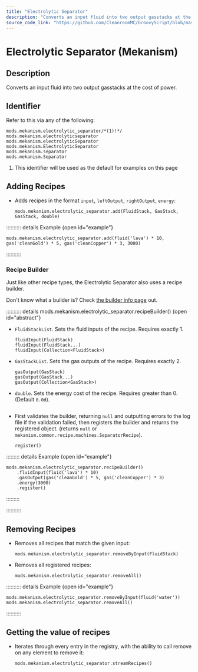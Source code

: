 ```yaml
---
title: "Electrolytic Separator"
description: "Converts an input fluid into two output gasstacks at the cost of power."
source_code_link: "https://github.com/CleanroomMC/GroovyScript/blob/master/src/main/java/com/cleanroommc/groovyscript/compat/mods/mekanism/ElectrolyticSeparator.java"
---
```


# Electrolytic Separator (Mekanism)

## Description

Converts an input fluid into two output gasstacks at the cost of power.

## Identifier

Refer to this via any of the following:

```groovy:no-line-numbers {1}
mods.mekanism.electrolytic_separator/*(1)!*/
mods.mekanism.electrolyticseparator
mods.mekanism.electrolyticSeparator
mods.mekanism.ElectrolyticSeparator
mods.mekanism.separator
mods.mekanism.Separator
```

1. This identifier will be used as the default for examples on this page

## Adding Recipes

- Adds recipes in the format `input`, `leftOutput`, `rightOutput`, `energy`:

    ```groovy:no-line-numbers
    mods.mekanism.electrolytic_separator.add(FluidStack, GasStack, GasStack, double)
    ```

:::::::::: details Example {open id="example"}
```groovy:no-line-numbers
mods.mekanism.electrolytic_separator.add(fluid('lava') * 10, gas('cleanGold') * 5, gas('cleanCopper') * 3, 3000)
```

::::::::::

### Recipe Builder

Just like other recipe types, the Electrolytic Separator also uses a recipe builder.

Don't know what a builder is? Check [the builder info page](../../../groovy/builder.md) out.

:::::::::: details mods.mekanism.electrolytic_separator.recipeBuilder() {open id="abstract"}
- `FluidStackList`. Sets the fluid inputs of the recipe. Requires exactly 1.

    ```groovy:no-line-numbers
    fluidInput(FluidStack)
    fluidInput(FluidStack...)
    fluidInput(Collection<FluidStack>)
    ```

- `GasStackList`. Sets the gas outputs of the recipe. Requires exactly 2.

    ```groovy:no-line-numbers
    gasOutput(GasStack)
    gasOutput(GasStack...)
    gasOutput(Collection<GasStack>)
    ```

- `double`. Sets the energy cost of the recipe. Requires greater than 0. (Default `0.0d`).

    ```groovy:no-line-numbers
    ```

- First validates the builder, returning `null` and outputting errors to the log file if the validation failed, then registers the builder and returns the registered object. (returns `null` or `mekanism.common.recipe.machines.SeparatorRecipe`).

    ```groovy:no-line-numbers
    register()
    ```

::::::::: details Example {open id="example"}
```groovy:no-line-numbers
mods.mekanism.electrolytic_separator.recipeBuilder()
    .fluidInput(fluid('lava') * 10)
    .gasOutput(gas('cleanGold') * 5, gas('cleanCopper') * 3)
    .energy(3000)
    .register()
```

:::::::::

::::::::::

## Removing Recipes

- Removes all recipes that match the given input:

    ```groovy:no-line-numbers
    mods.mekanism.electrolytic_separator.removeByInput(FluidStack)
    ```

- Removes all registered recipes:

    ```groovy:no-line-numbers
    mods.mekanism.electrolytic_separator.removeAll()
    ```

:::::::::: details Example {open id="example"}
```groovy:no-line-numbers
mods.mekanism.electrolytic_separator.removeByInput(fluid('water'))
mods.mekanism.electrolytic_separator.removeAll()
```

::::::::::

## Getting the value of recipes

- Iterates through every entry in the registry, with the ability to call remove on any element to remove it:

    ```groovy:no-line-numbers
    mods.mekanism.electrolytic_separator.streamRecipes()
    ```
